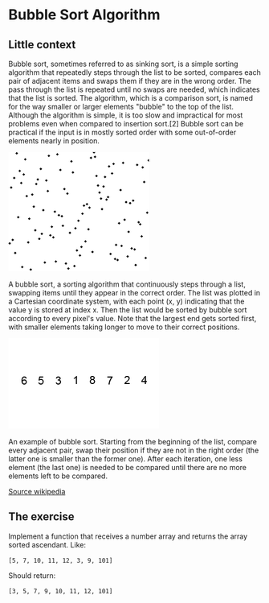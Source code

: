 # Bubble Sort Algorithm

## Little context

Bubble sort, sometimes referred to as sinking sort, is a simple sorting algorithm that repeatedly steps through the list to be sorted, compares each pair of adjacent items and swaps them if they are in the wrong order. The pass through the list is repeated until no swaps are needed, which indicates that the list is sorted. The algorithm, which is a comparison sort, is named for the way smaller or larger elements "bubble" to the top of the list. Although the algorithm is simple, it is too slow and impractical for most problems even when compared to insertion sort.[2] Bubble sort can be practical if the input is in mostly sorted order with some out-of-order elements nearly in position.

![Bubble Sort Illustration Two](bubbleSortTwo.gif)

A bubble sort, a sorting algorithm that continuously steps through a list, swapping items until they appear in the correct order. The list was plotted in a Cartesian coordinate system, with each point (x, y) indicating that the value y is stored at index x. Then the list would be sorted by bubble sort according to every pixel's value. Note that the largest end gets sorted first, with smaller elements taking longer to move to their correct positions.

![Bubble Sort Illustration One](bubbleSortOne.gif)

An example of bubble sort. Starting from the beginning of the list, compare every adjacent pair, swap their position if they are not in the right order (the latter one is smaller than the former one). After each iteration, one less element (the last one) is needed to be compared until there are no more elements left to be compared.

[ Source wikipedia ][1]

[1]: https://en.wikipedia.org/wiki/Bubble_sort

## The exercise

Implement a function that receives a number array and returns the array sorted ascendant. Like:

    [5, 7, 10, 11, 12, 3, 9, 101]

Should return:

    [3, 5, 7, 9, 10, 11, 12, 101]